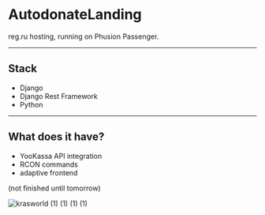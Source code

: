 # AutodonateLanding
reg.ru hosting, running on Phusion Passenger. 

---
## Stack
- Django
- Django Rest Framework
- Python

---
## What does it have?
- YooKassa API integration
- RCON commands
- adaptive frontend

(not finished until tomorrow)

![krasworld (1) (1) (1) (1)](https://github.com/equqe/AutodonateWebLanding/assets/145790372/f0aad4ab-16a0-47d5-aea1-d5a6fcad6758)
